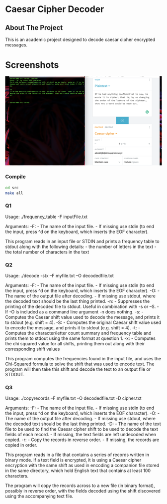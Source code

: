 <!-- PROJECT Title -->
# Caesar Cipher Decoder

<!-- ABOUT THE PROJECT -->
## About The Project

This is an academic project designed to decode caesar cipher encrypted messages.

# Screenshots
![](ss.png)

### Compile
 
```sh
cd src
make all
```

### Q1

Usage: ./frequency_table -F inputFile.txt

Arguments:
	-F: 
		- The name of the input file.
		- If missing use stdin (to end the input, press ^d on the keyboard, which inserts the EOF character).


This program reads in an input file or STDIN and prints a frequency table to stdout along with the following details:
	- the number of letters in the text
	- the total number of characters in the text

### Q2

Usage: ./decode -stx –F myfile.txt –O decodedfile.txt

Arguments:
	-F: 
		- The name of the input file.
		- If missing use stdin (to end the input, press ^d on the keyboard, which inserts the EOF character).
	-O:
		- The name of the output file after decoding.
		- If missing use stdout, where the decoded text should be the last thing printed.
	-n:
		- Suppresses the printing of the decoded file to stdout. Useful in combination with -s or –S. 
		- If -O is included as a command line argument -n does nothing.
	-s:
		- Computes the Caesar shift value used to decode the message, and prints it to stdout (e.g. shift = 4). 
	-S:
		- Computes the original Caesar shift value used to encode the message, and prints it to stdout (e.g. shift = 4). 
	-t:
		- Computes the character/letter count summary and frequency table and prints them to stdout using the same format at question 1.
	-x: 
		- Computes the chi squared value for all shifts, printing them out along with their corresponding shift values

This program computes the frequencies found in the input file, and uses the Chi-Squared formula to solve the shift that was used to encode text. The program will then take this shift and decode the text to an output file or STDOUT.

### Q3

Usage: ./copyrecords –F myfile.txt –O decodedfile.txt -D cipher.txt

Arguments:
	-F: 
		- The name of the input file.
		- If missing use stdin (to end the input, press ^d on the keyboard, which inserts the EOF character).
	-O:
		- The name of the output file after decoding.
		- If missing use stdout, where the decoded text should be the last thing printed.
	-D:
		- The name of the text file to be used to find the Caesar cipher shift to be used to decode the text fields of each record.
		- If missing, the text fields are left undecoded when copied.
	-r:
		- Copy the records in reverse order. 
		- If missing, the records are copied in order.

This program reads in a file that contains a series of records written in binary mode. If a text field is encrypted, it is using a Caesar cipher encryption with the same shift as used in encoding a companion file stored in the same directory, which hold English text that contains at least 100 characters.

The program will copy the records across to a new file (in binary format), possibly in reverse order, with the fields decoded using the shift discovered using the accompanying text file.

